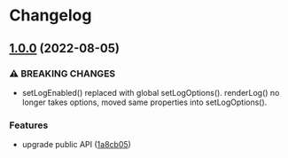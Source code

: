 # Changelog

## [1.0.0](https://github.com/dragonworx/turbo-log/compare/turbo-log-v0.1.2...turbo-log-v1.0.0) (2022-08-05)


### ⚠ BREAKING CHANGES

* setLogEnabled() replaced with global setLogOptions(). renderLog() no longer takes options, moved same properties into setLogOptions().

### Features

* upgrade public API ([1a8cb05](https://github.com/dragonworx/turbo-log/commit/1a8cb052264edea59e7b86df21821588114b658d))
